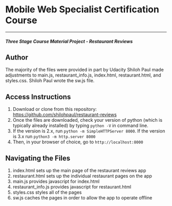 # Mobile Web Specialist Certification Course
---
#### _Three Stage Course Material Project - Restaurant Reviews_

## Author
The majority of the files were provided in part by Udacity Shiloh Paul made
adjustments to main.js, restaurant_info.js, index.html, restaurant.html, and
styles.css. Shiloh Paul wrote the sw.js file.

## Access Instructions

1. Download or clone from this repository:
https://github.com/shilohpaul/restaurant-reviews
2. Once the files are downloaded, check your version of python (which is typically
already installed) by typing `python -V` in command line.
3. If the version is 2.x, run `python -m SimpleHTTPServer 8000`. If the version is 3.x run `python3 -m http.server 8000`
4. Then, in your browser of choice, go to `http://localhost:8000`

## Navigating the Files
1. index.html sets up the main page of the restaurant reviews app
2. restaurant.html sets up the individual restaurant pages on the app
3. main.js provides javascript for index.html
4. restaurant_info.js provides javascript for restaurant.html
5. styles.css styles all of the pages
6. sw.js caches the pages in order to allow the app to operate offline
